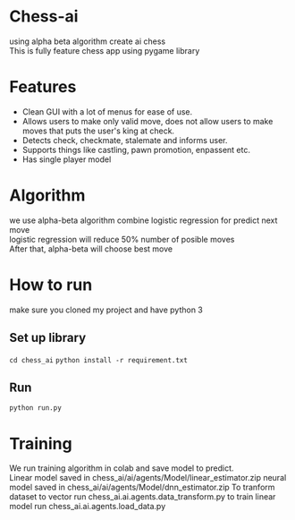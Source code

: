 # Chess-ai  
using alpha beta algorithm create ai chess  
This is fully feature chess app using pygame library  
# Features  
* Clean GUI with a lot of menus for ease of use.  
* Allows users to make only valid move, does not allow users to make moves that puts the user's king at check.  
* Detects check, checkmate, stalemate and informs user.  
* Supports things like castling, pawn promotion, enpassent etc.  
* Has single player model  
# Algorithm  
we use alpha-beta algorithm combine logistic regression for predict next move  
logistic regression will reduce 50% number of posible moves  
After that, alpha-beta will choose best move  
# How to run  
make sure you cloned my project and have python 3  
## Set up library  
`cd chess_ai`
`python install -r requirement.txt`  

## Run
`python run.py`

# Training
We run training algorithm in colab and save model to predict.  
Linear model saved in chess_ai/ai/agents/Model/linear_estimator.zip
neural model saved in chess_ai/ai/agents/Model/dnn_estimator.zip
To tranform dataset to vector run chess_ai.ai.agents.data_transform.py
to train linear model run chess_ai.ai.agents.load_data.py